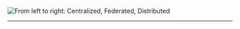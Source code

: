 
[pic-cfd-docs]: https://docs.joinmastodon.org/assets/network-models.jpg
[pic-cfd]: ./.assets/network-models.jpg

![From left to right: Centralized, Federated, Distributed][pic-cfd-docs]

-----

[site]: https://joinmastodon.org
[site-zh]: https://joinmastodon.org/zh

[docs]: https://docs.joinmastodon.org

[repo]: https://github.com/mastodon/mastodon.git
